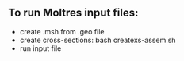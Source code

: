 To run Moltres input files:
---------------------------

* create .msh from .geo file
* create cross-sections: bash createxs-assem.sh
* run input file
